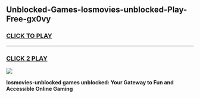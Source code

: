 
## Unblocked-Games-losmovies-unblocked-Play-Free-gx0vy
<h3>
<a href="https://premium76.site?title=losmovies-unblocked&ref=18A1">CLICK TO PLAY</a></h3>
<hr>

<h3>
<a href="https://premium76.site?title=losmovies-unblocked&ref=18A1">CLICK 2 PLAY</a>
  
</h3>

<a href="https://premium76.site?title=losmovies-unblocked&ref=18A1"><img src="https://clearcache.store/games.png"></a>


**losmovies-unblocked games unblocked: Your Gateway to Fun and Accessible Online Gaming**
